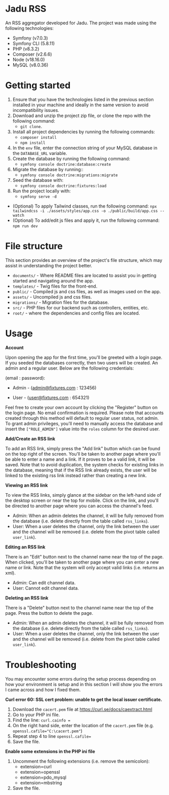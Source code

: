 # Jadu RSS

An RSS aggregator developed for Jadu.
The project was made using the following technologies:
 - Symfony (v7.0.3)
 - Symfony CLI (5.8.11)
 - PHP (v8.3.2)
 - Composer (v2.6.6)
 - Node (v18.16.0)
 - MySQL (v8.0.36)

# Getting started

1. Ensure that you have the technologies listed in the previous section installed in your machine and ideally in the same version to avoid incompatibility issues.
2. Download and unzip the project zip file, or clone the repo with the following command:
    - `git clone`.
3. Install all project dependencies by running the following commands:
    - ` composer install `
    - ` npm install `
4. In the `env` file, enter the connection string of your MySQL database in the `DATABASE_URL` variable.
5. Create the database by running the following command:
    - ` symfony console doctrine:database:create `
6. Migrate the database by running::
    - ` symfony console doctrine:migrations:migrate `
7. Seed the database with:
    - ` symfony console doctrine:fixtures:load `
8. Run the project locally with:
    - ` symfony serve -d `

- (Optional) To apply Tailwind classes, run the following command: ``` npx tailwindcss -i ./assets/styles/app.css -o ./public/build/app.css --watch  ```
- (Optional) To add/edit js files and apply it, run the following command: ``` npm run dev ```

# File structure

This section provides an overview of the project's file structure, which may assist in understanding the project better.

- `documents/` - Where README files are located to assist you in getting started and navigating around the app.
- `templates/` - Twig files for the front-end.
- `public/` - Compiled js and css files, as well as images used on the app.
- `assets/` - Uncompiled js and css files.
- `migrations/` - Migration files for the database.
- `src/` - PHP files for our backend such as controllers, entities, etc.
- `root/` - where the dependencies and config files are located.

# Usage

**Account**

Upon opening the app for the first time, you'll be greeted with a login page. If you seeded the databases correctly, then two users will be created. An admin and a regular user. Below are the following credentials:

(email : password):

- Admin - (admin@fixtures.com : 123456)

- User - (user@fixtures.com : 654321)

Feel free to create your own account by clicking the "Register" button on the login page. No email confirmation is required. Please note that accounts created through this method will default to regular user status, not admin. To grant admin privileges, you'll need to manually access the database and insert the `["ROLE_ADMIN"]` value into the ``roles`` column for the desired user.

**Add/Create an RSS link**

To add an RSS link, simply press the "Add link" button which can be found on the top right of the screen. You'll be taken to another page where you'll be able to enter a name and a link. If it proves to be a valid link, it will be saved. Note that to avoid duplication, the system checks for existing links in the database, meaning that if the RSS link already exists, the user will be linked to the existing rss link instead rather than creating a new link.

**Viewing an RSS link**

To view the RSS links, simply glance at the sidebar on the left-hand side of the desktop screen or near the top for mobile. Click on the link, and you'll be directed to another page where you can access the channel's feed.
- Admin: When an admin deletes the channel, it will be fully removed from the database (i.e. delete directly from the table called `rss_links`).
- User: When a user deletes the channel, only the link between the user and the channel will be removed (i.e. delete from the pivot table called `user_link`).

**Editing an RSS link**

There is an "Edit" button next to the channel name near the top of the page. When clicked, you'll be taken to another page where you can enter a new name or link. Note that the system will only accept valid links (i.e. returns an xml).
- Admin: Can edit channel data.
- User: Cannot edit channel data.

**Deleting an RSS link**

There is a "Delete" button next to the channel name near the top of the page. Press the button to delete the page.
- Admin: When an admin deletes the channel, it will be fully removed from the database (i.e. delete directly from the table called `rss_links`).
- User: When a user deletes the channel, only the link between the user and the channel will be removed (i.e. delete from the pivot table called `user_link`).

# Troubleshooting

You may encounter some errors during the setup process depending on how your environment is setup and in this section I will show you the errors I came across and how I fixed them.

**Curl error 60: SSL cert problem: unable to get the local issuer certificate.**

1. Download the `cacert.pem` file at https://curl.se/docs/caextract.html
2. Go to your PHP ini file.
3. Find the line: ` curl.cainfo = `
4. On the right hand side, enter the location of the ` cacert.pem ` file (e.g. `openssl.cafile="C:\cacert.pem"`)
5. Repeat step 4 to line `openssl.cafile=`
6. Save the file.

**Enable some extensions in the PHP ini file**

1. Uncomment the following extensions (i.e. remove the semicolon):
    - extension=curl
    - extension=openssl
    - extension=pdo_mysql
    - extension=mbstring
2. Save the file.